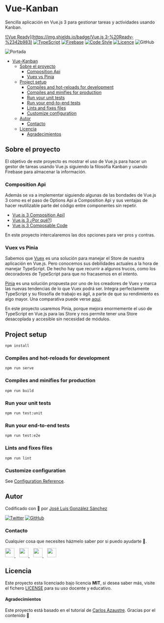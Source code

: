 # Vue-Kanban
Sencilla aplicación en Vue.js 3 para gestionar tareas y actividades usando Kanban.

[![Vue Ready](https://img.shields.io/badge/Vue.js 3-%20Ready-%2342b983)](https://es.vuejs.org/)
[![TypeScript](https://img.shields.io/badge/TypeScript-Ready-3178c6)](https://www.typescriptlang.org/)
[![Firebase](https://img.shields.io/badge/Firebase-Ready-orange)](https://firebase.google.com)
[![Code Style](https://img.shields.io/badge/JS%20Style-AirBnB-ff69b4)](https://airbnb.io/javascript)
[![Licence](https://img.shields.io/github/license/joseluisgs/photo-gallery-ionic)](./LICENSE)
![GitHub](https://img.shields.io/github/last-commit/joseluisgs/vue-kanban)

![Portada](https://blog.acelerato.com/wp-content/uploads/2016/02/kanban-melhoria-conti%CC%81nua.png)
- [Vue-Kanban](#vue-kanban)
  - [Sobre el proyecto](#sobre-el-proyecto)
    - [Composition Api](#composition-api)
    - [Vuex vs Pinia](#vuex-vs-pinia)
  - [Project setup](#project-setup)
    - [Compiles and hot-reloads for development](#compiles-and-hot-reloads-for-development)
    - [Compiles and minifies for production](#compiles-and-minifies-for-production)
    - [Run your unit tests](#run-your-unit-tests)
    - [Run your end-to-end tests](#run-your-end-to-end-tests)
    - [Lints and fixes files](#lints-and-fixes-files)
    - [Customize configuration](#customize-configuration)
  - [Autor](#autor)
    - [Contacto](#contacto)
  - [Licencia](#licencia)
      - [Agradecimientos](#agradecimientos)

## Sobre el proyecto
El objetivo de este proyecto es mostrar el uso de Vue.js para hacer un gestor de tareas usando Vue.js siguiendo la filosofía Kanban y usando Firebase para almacenar la información.

### Composition Api 
Además se va a implementar siguiendo algunas de las bondades de Vue.js 3 como es el paso de Options Api a Composition Api y sus ventajas de hacer reutilizable parte del código entre componentes sin repetir. 
- [Vue.js 3 Composition Api](https://v3.vuejs.org/guide/composition-api-introduction.html#why-composition-api)]
- [Vue.js 3 ¿Por qué?](https://learnvue.co/2020/01/4-vue3-composition-api-tips-you-should-know/)]
- [Vue.js 3 Composable Code](https://markus.oberlehner.net/blog/vue-3-composition-api-vs-options-api/)

En este proyecto intercalaremos las dos opciones para ver pros y contras.

### Vuex vs Pinia
Sabemos que [Vuex](https://vuex.vuejs.org/) es una solución para manejar el Store de nuestra aplicación en Vue.js. Pero conocemos sus debilidades actuales a la hora de manejar TypeScript. De hecho hay que recurrir a algunos trucos, como los decoradores de TypeScript para que no fracasemos en el intento.

[Pinia](https://pinia.esm.dev/) es una solución propuesta por uno de los creadores de Vuex y marca las nuevas tendencias de lo que Vuex podrá ser. Integra perfectamente TypeScript y su filosofía de trabajo es ágil, a parte de que su rendimiento es algo mayor. Una comparativa puede verse [aquí](https://blog.logrocket.com/pinia-vs-vuex/).

En este proyecto usaremos Pinia, porque mejora enormemente el uso de TypeScript en Vue.js para las Store y nos permite tener una Store desacoplada y accesible sin necesidad de módulos.

## Project setup
```
npm install
```

### Compiles and hot-reloads for development
```
npm run serve
```

### Compiles and minifies for production
```
npm run build
```

### Run your unit tests
```
npm run test:unit
```

### Run your end-to-end tests
```
npm run test:e2e
```

### Lints and fixes files
```
npm run lint
```

### Customize configuration
See [Configuration Reference](https://cli.vuejs.org/config/).

## Autor

Codificado con :sparkling_heart: por [José Luis González Sánchez](https://twitter.com/joseluisgonsan)

[![Twitter](https://img.shields.io/twitter/follow/joseluisgonsan?style=social)](https://twitter.com/joseluisgonsan)
[![GitHub](https://img.shields.io/github/followers/joseluisgs?style=social)](https://github.com/joseluisgs)

### Contacto
<p>
  Cualquier cosa que necesites házmelo saber por si puedo ayudarte 💬.
</p>
<p>
    <a href="https://twitter.com/joseluisgonsan" target="_blank">
        <img src="https://i.imgur.com/U4Uiaef.png" 
    height="30">
    </a> &nbsp;&nbsp;
    <a href="https://github.com/joseluisgs" target="_blank">
        <img src="https://cdn.iconscout.com/icon/free/png-256/github-153-675523.png" 
    height="30">
    </a> &nbsp;&nbsp;
    <a href="https://www.linkedin.com/in/joseluisgonsan" target="_blank">
        <img src="https://upload.wikimedia.org/wikipedia/commons/thumb/c/ca/LinkedIn_logo_initials.png/768px-LinkedIn_logo_initials.png" 
    height="30">
    </a>  &nbsp;&nbsp;
    <a href="https://joseluisgs.github.io/" target="_blank">
        <img src="https://www.lazaroamor.es/img/develop.png" 
    height="30">
    </a>
</p>

## Licencia

Este proyecto esta licenciado bajo licencia **MIT**, si desea saber más, visite el fichero
[LICENSE](./LICENSE) para su uso docente y educativo.

#### Agradecimientos
Este proyecto está basado en el tutorial de [Carlos Azaustre](https://github.com/carlosazaustre/vue-trello). Gracias por el contenido 🙂